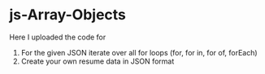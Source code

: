 # js-Array-Objects
Here I uploaded the code for
1. For the given JSON iterate over all for loops (for, for in, for of, forEach)
2. Create your own resume data in JSON format
